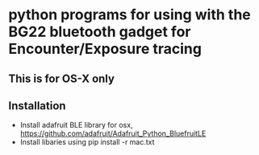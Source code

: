 #  python programs for using with the BG22 bluetooth gadget for Encounter/Exposure tracing
## This is for OS-X only
## Installation
*  Install adafruit BLE library for osx,  https://github.com/adafruit/Adafruit_Python_BluefruitLE
*  Install libaries using pip install -r mac.txt

